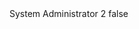 <?xml version="1.0" encoding="UTF-8"?>
<CustomMetadata xmlns="http://soap.sforce.com/2006/04/metadata">
    <label>System Administrator 2</label>
    <protected>false</protected>
</CustomMetadata>
